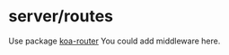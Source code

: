 # server/routes
Use package [koa-router](https://www.npmjs.com/package/koa-router)
You could add middleware here.